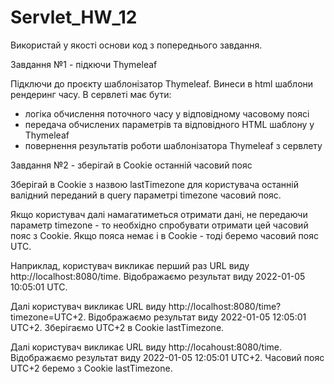 # Servlet_HW_12

Використай у якості основи код з попереднього завдання.

Завдання №1 - підкючи Thymeleaf

Підключи до проєкту шаблонізатор Thymeleaf. Винеси в html шаблони рендеринг часу. В сервлеті має бути:
- логіка обчислення поточного часу у відповідному часовому поясі
- передача обчислених параметрів та відповідного HTML шаблону у Thymeleaf
- повернення результатів роботи шаблонізатора Thymeleaf з сервлету

Завдання №2 - зберігай в Cookie останній часовий пояс

Зберігай в Cookie з назвою lastTimezone для користувача останній валідний переданий в query параметрі timezone часовий пояс.

Якщо користувач далі намагатиметься отримати дані, не передаючи параметр timezone - то необхідно спробувати отримати цей часовий пояс з Cookie. Якщо пояса немає і в Cookie - тоді беремо часовий пояс UTC.

Наприклад, користувач викликає перший раз URL виду http://localhost:8080/time. Відображаємо результат виду 2022-01-05 10:05:01 UTC.

Далі користувач викликає URL виду http://localhost:8080/time?timezone=UTC+2. Відображаємо результат виду 2022-01-05 12:05:01 UTC+2. Зберігаємо UTC+2 в Cookie lastTimezone.

Далі користувач викликає URL виду http://locahoust:8080/time. Відображаємо результат виду 2022-01-05 12:05:01 UTC+2. Часовий пояс UTC+2 беремо з Cookie lastTimezone.
